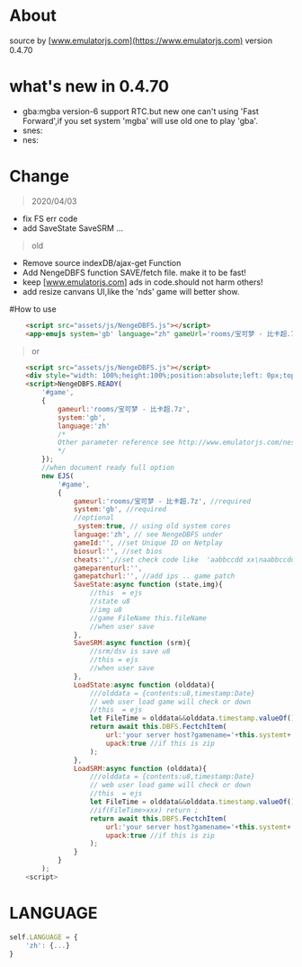 # About
source by [www.emulatorjs.com](https://www.emulatorjs.com) version 0.4.70

# what's new in 0.4.70

-  gba:mgba version-6 support RTC.but new one can't using 'Fast Forward',if you set system 'mgba' will use old one to play 'gba'.
- snes:
- nes:

# Change
>2020/04/03
- fix FS err code
- add SaveState SaveSRM ...
>old
- Remove source indexDB/ajax-get Function
- Add NengeDBFS function SAVE/fetch file. make it to be fast!
- keep [www.emulatorjs.com] ads in code.should not harm others!
- add resize canvans UI,like the 'nds' game will better show.

#How to use

```html
    <script src="assets/js/NengeDBFS.js"></script>
    <app-emujs system='gb' language="zh" gameUrl='rooms/宝可梦 - 比卡超.7z' style="width: 100%;height:100vh !important;"></app-emujs>
```
>or

```html
    <script src="assets/js/NengeDBFS.js"></script>
    <div style="width: 100%;height:100%;position:absolute;left: 0px;top: 0px;right:0px;z-index: 11;" id="game" ></div>
    <script>NengeDBFS.READY(
        '#game',
        {
            gameurl:'rooms/宝可梦 - 比卡超.7z',
            system:'gb',
            language:'zh'
            /*
            Other parameter reference see http://www.emulatorjs.com/nes.html
            */
        });
        //when document ready full option
        new EJS(
            '#game',
            {
                gameurl:'rooms/宝可梦 - 比卡超.7z', //required
                system:'gb', //required
                //optional
                _system:true, // using old system cores
                language:'zh', // see NengeDBFS under
                gameId:'', //set Unique ID on Netplay
                biosurl:'', //set bios
                cheats:'',//set check code like  'aabbccdd xx\naabbccdd xx\n'
                gameparenturl:'',
                gamepatchurl:'', //add ips .. game patch
                SaveState:async function (state,img){
                    //this  = ejs
                    //state u8
                    //img u8
                    //game FileName this.fileName
                    //when user save
                },
                SaveSRM:async function (srm){
                    //srm/dsv is save u8
                    //this = ejs
                    //when user save
                },
                LoadState:async function (olddata){
                    ///olddata = {contents:u8,timestamp:Date}
                    // web user load game will check or down
                    //this  = ejs
                    let FileTime = olddata&&olddata.timestamp.valueOf();
                    return await this.DBFS.FectchItem(
                        url:'your server host?gamename='+this.systemt+'-'+this.fileName+'&time='+ FileTime,
                        upack:true //if this is zip
                    );
                },
                LoadSRM:async function (olddata){
                    ///olddata = {contents:u8,timestamp:Date}
                    // web user load game will check or down
                    //this  = ejs
                    let FileTime = olddata&&olddata.timestamp.valueOf();
                    //if(FileTime>xxx) return ;
                    return await this.DBFS.FectchItem(
                        url:'your server host?gamename='+this.systemt+'-'+this.fileName+'&time='+ FileTime,
                        upack:true //if this is zip
                    );
                }
            }
        );
    <script>
```

# LANGUAGE
```javascript
self.LANGUAGE = {
    'zh': {...}
}

```